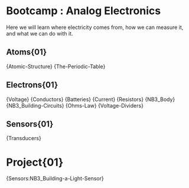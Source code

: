 # Bootcamp : Analog Electronics
Here we will learn where electricity comes from, how we can measure it, and what we can do with it.

## Atoms{01}
{Atomic-Structure}
{The-Periodic-Table}

## Electrons{01}
{Voltage}
{Conductors}
{Batteries}
{Current}
{Resistors}
{NB3_Body}
{NB3_Building-Circuits}
{Ohms-Law}
{Voltage-Dividers}

## Sensors{01}
{Transducers}

# Project{01}
{Sensors:NB3_Building-a-Light-Sensor}
